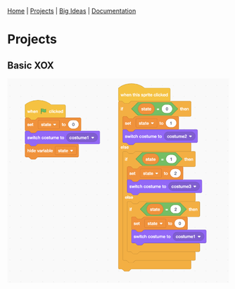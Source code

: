 [Home](README.md) | [Projects](projects.md) | [Big Ideas](big_ideas.md) | [Documentation](documentation.md)

# Projects
## Basic XOX

![adjfab](Resources/XOXcodeimage.png)
